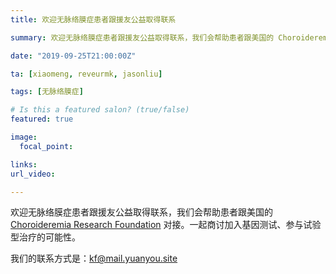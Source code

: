 ```yaml
---
title: 欢迎无脉络膜症患者跟援友公益取得联系

summary: 欢迎无脉络膜症患者跟援友公益取得联系，我们会帮助患者跟美国的 Choroideremia Research Foundation 对接。

date: "2019-09-25T21:00:00Z"

ta: [xiaomeng, reveurmk, jasonliu]

tags: [无脉络膜症]

# Is this a featured salon? (true/false)
featured: true

image:
  focal_point: 

links:
url_video: 

---
```


欢迎无脉络膜症患者跟援友公益取得联系，我们会帮助患者跟美国的 [Choroideremia Research Foundation](https://www.curechm.org
) 对接。一起商讨加入基因测试、参与试验型治疗的可能性。

我们的联系方式是：kf@mail.yuanyou.site

